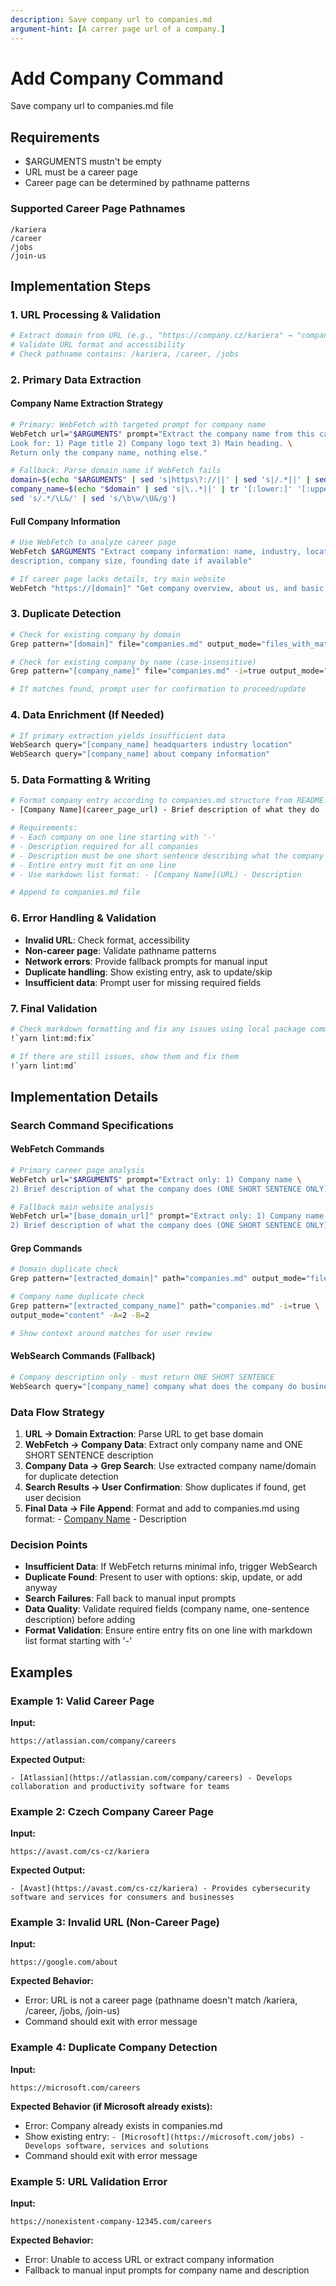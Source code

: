 ```yaml
---
description: Save company url to companies.md
argument-hint: [A carrer page url of a company.]
---
```


# Add Company Command

Save company url to companies.md file

## Requirements

- $ARGUMENTS mustn't be empty
- URL must be a career page
- Career page can be determined by pathname patterns

### Supported Career Page Pathnames

```text
/kariera
/career
/jobs
/join-us
```

## Implementation Steps

### 1. URL Processing & Validation

```bash
# Extract domain from URL (e.g., "https://company.cz/kariera" → "company.cz")
# Validate URL format and accessibility
# Check pathname contains: /kariera, /career, /jobs
```

### 2. Primary Data Extraction

#### Company Name Extraction Strategy

```bash
# Primary: WebFetch with targeted prompt for company name
WebFetch url="$ARGUMENTS" prompt="Extract the company name from this career page. \
Look for: 1) Page title 2) Company logo text 3) Main heading. \
Return only the company name, nothing else."

# Fallback: Parse domain name if WebFetch fails
domain=$(echo "$ARGUMENTS" | sed 's|https\?://||' | sed 's|/.*||' | sed 's|^[^.]*\.||')
company_name=$(echo "$domain" | sed 's|\..*||' | tr '[:lower:]' '[:upper:]' | \
sed 's/.*/\L&/' | sed 's/\b\w/\U&/g')
```

#### Full Company Information

```bash
# Use WebFetch to analyze career page
WebFetch $ARGUMENTS "Extract company information: name, industry, location, \
description, company size, founding date if available"

# If career page lacks details, try main website
WebFetch "https://[domain]" "Get company overview, about us, and basic company details"
```

### 3. Duplicate Detection

```bash
# Check for existing company by domain
Grep pattern="[domain]" file="companies.md" output_mode="files_with_matches"

# Check for existing company by name (case-insensitive)
Grep pattern="[company_name]" file="companies.md" -i=true output_mode="content"

# If matches found, prompt user for confirmation to proceed/update
```

### 4. Data Enrichment (If Needed)

```bash
# If primary extraction yields insufficient data
WebSearch query="[company_name] headquarters industry location"
WebSearch query="[company_name] about company information"
```

### 5. Data Formatting & Writing

```bash
# Format company entry according to companies.md structure from README.md:
- [Company Name](career_page_url) - Brief description of what they do

# Requirements:
# - Each company on one line starting with '-'
# - Description required for all companies
# - Description must be one short sentence describing what the company does
# - Entire entry must fit on one line
# - Use markdown list format: - [Company Name](URL) - Description

# Append to companies.md file
```

### 6. Error Handling & Validation

- **Invalid URL**: Check format, accessibility
- **Non-career page**: Validate pathname patterns
- **Network errors**: Provide fallback prompts for manual input
- **Duplicate handling**: Show existing entry, ask to update/skip
- **Insufficient data**: Prompt user for missing required fields

### 7. Final Validation

```bash
# Check markdown formatting and fix any issues using local package commands
!`yarn lint:md:fix`

# If there are still issues, show them and fix them
!`yarn lint:md`
```

## Implementation Details

### Search Command Specifications

#### WebFetch Commands

```bash
# Primary career page analysis
WebFetch url="$ARGUMENTS" prompt="Extract only: 1) Company name \
2) Brief description of what the company does (ONE SHORT SENTENCE ONLY)"

# Fallback main website analysis
WebFetch url="[base_domain_url]" prompt="Extract only: 1) Company name \
2) Brief description of what the company does (ONE SHORT SENTENCE ONLY)"
```

#### Grep Commands

```bash
# Domain duplicate check
Grep pattern="[extracted_domain]" path="companies.md" output_mode="files_with_matches"

# Company name duplicate check
Grep pattern="[extracted_company_name]" path="companies.md" -i=true \
output_mode="content" -A=2 -B=2

# Show context around matches for user review
```

#### WebSearch Commands (Fallback)

```bash
# Company description only - must return ONE SHORT SENTENCE
WebSearch query="[company_name] company what does the company do business description"
```

### Data Flow Strategy

1. **URL → Domain Extraction**: Parse URL to get base domain
2. **WebFetch → Company Data**: Extract only company name and ONE SHORT SENTENCE description
3. **Company Data → Grep Search**: Use extracted company name/domain for duplicate detection
4. **Search Results → User Confirmation**: Show duplicates if found, get user decision
5. **Final Data → File Append**: Format and add to companies.md using format: - [Company Name](URL) - Description

### Decision Points

- **Insufficient Data**: If WebFetch returns minimal info, trigger WebSearch
- **Duplicate Found**: Present to user with options: skip, update, or add anyway
- **Search Failures**: Fall back to manual input prompts
- **Data Quality**: Validate required fields (company name, one-sentence description) before adding
- **Format Validation**: Ensure entire entry fits on one line with markdown list format starting with '-'

## Examples

### Example 1: Valid Career Page

**Input:**

```text
https://atlassian.com/company/careers
```

**Expected Output:**

```text
- [Atlassian](https://atlassian.com/company/careers) - Develops collaboration and productivity software for teams
```

### Example 2: Czech Company Career Page

**Input:**

```text
https://avast.com/cs-cz/kariera
```

**Expected Output:**

```text
- [Avast](https://avast.com/cs-cz/kariera) - Provides cybersecurity software and services for consumers and businesses
```

### Example 3: Invalid URL (Non-Career Page)

**Input:**

```text
https://google.com/about
```

**Expected Behavior:**

- Error: URL is not a career page (pathname doesn't match /kariera, /career, /jobs, /join-us)
- Command should exit with error message

### Example 4: Duplicate Company Detection

**Input:**

```text
https://microsoft.com/careers
```

**Expected Behavior (if Microsoft already exists):**

- Error: Company already exists in companies.md
- Show existing entry: `- [Microsoft](https://microsoft.com/jobs) - Develops software, services and solutions`
- Command should exit with error message

### Example 5: URL Validation Error

**Input:**

```text
https://nonexistent-company-12345.com/careers
```

**Expected Behavior:**

- Error: Unable to access URL or extract company information
- Fallback to manual input prompts for company name and description
